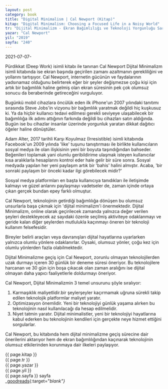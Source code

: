 ```yaml
---
layout: post
category: book
title: "Digital Minimalism | Cal Newport (Kitap)"
kitap: "Digital Minimalism: Choosing a Focused Life in a Noisy World"
tr: "Dijital Minimalizm - Ekran Bağımlılığı ve Teknoloji Yorgunluğu Sarmalından Kurtulmak İçin Bir Yol Haritası"
yazar: "Cal Newport"
yil: "2019"
sayfa: "240"
---
```


2021-07-07-

Pürdikkat (Deep Work) isimli kitabı ile tanınan Cal Newport Dijital Minimalizm isimli kitabında ise ekran başında geçirilen zamanı azaltmanın gerekliliğini ve yollarını tartışıyor. Cal Newport, internetin gücünün ve faydalarının yadsınamaz olduğunu belirterek eğer bir şeyler değişmezse çoğu kişi için artık bir bağımlılık haline gelmiş olan ekran süresinin pek çok olumsuz sonucu da beraberinde getireceğini vurguluyor.

Bugünkü mobil cihazlara öncülük eden ilk iPhone'un 2007 yılındaki tanıtımı sırasında Steve Jobs'in vizyonu bir bağımlılık yaratmak değildi hiç kuşkusuz ki. Ya da hiçbir kullanıcı tedavi edilmesi gerekli seviyeye ulaşabilecek bir bağımlılığa ilk adımı attığının farkında değildi bu cihazları satın aldığında. Bugün ise bu cihazlar insanlar üzerinde yorgunluk yaratan dikkat dağıtıcı öğeler haline dönüştüler.

Adam Alter, 2017 tarihli Karşı Koyulmaz (Irresistible) isimli kitabında Facebook'un 2009 yılında 'like' tuşunu tanıştırması ile birlikte kullanıcıların sosyal medya ile olan ilişkisinin yeni bir boyuta taşındığından bahseder. Beğenileri toplamak yani olumlu geribildirime ulaşmak isteyen kullanıcılar kısa aralıklarla hesaplarını kontrol eder hale gelir bir süre sonra. Sosyal medyada yapılan her yeni paylaşım artık bir 'bahis' halini almıştır. Acaba, 'bir sonraki paylaşım bir önceki kadar ilgi görebilecek midir?'

Sosyal medya platformları en başta kullanıcıya tanıdıkları ile iletişimde kalmayı ve güzel anlarını paylaşmayı vadetseler de, zaman içinde ortaya çıkan gerçek bundan epey farklı olmuştur.

Cal Newport, teknolojinin getirdiği bağımlılığa dönüşen bu olumsuz unsurlarla başa çıkmak için 'dijital minimalizm'i önermektedir. Dijital Minimalizm, online olarak geçirilecek zamanda yalnızca değer verilen şeyleri destekleyecek az sayıdaki özenle seçilmiş aktiviteye odaklanmayı ve geride kalan diğer şeylerden mutlulukla kaçınmayı öneren bir teknoloji kullanım felsefesidir.

Bireyler belirli araçları veya davranışları dijital hayatlarına uyarlarken yalnızca olumlu yönlere odaklanırlar. Oysaki, olumsuz yönler, çoğu kez için olumlu yönlerden fazla olabilmektedir.

Dijital Minimalizme geçiş için Cal Newport, zorunlu olmayan teknolojilerden uzak durmayı içeren 30 günlük bir deneme süresi öneriyor. Bu teknolojilere harcanan ve 30 gün için boşa çıkacak olan zaman aralığını ise dijital olmayan daha yapıcı faaliyetlerle doldurmayı öneriyor.

Cal Newport, Dijital Minimalizmin 3 temel unsurunu şöyle sıralıyor:

1. Karmaşıklık maliyetlidir.bir şeylerşeyler kaçırmamak uğruna sürekli takip edilen teknolojik platformlar maliyet yaratır.
2. Optimizasyon önemlidir. Yeni bir teknolojiyi günlük yaşama alırken bu teknolojinin nasıl kullanılacağı da hesap edilmelidir.
3. Niyet tatmin yaratır. Dijital minimalistler, yeni bir teknolojiyi hayatlarına kabul ederken bu teknolojinin kendileri için gerçekte neye hizmet ettiğini sorgularlar.

Cal Newport, bu kitabında hem dijital minimalizme geçiş sürecine dair önerilerini aktarıyor hem de ekran bağımlılığından kaçınarak teknolojinin olumsuz etkilerinden korunmaya dair ilkeleri paylaşıyor.

{{ page.kitap }}  
{{ page.tr }}  
{{ page.yazar }}  
{{ page.yil }}  
{{ page.sayfa }} sayfa  
_[goodreads](https://www.goodreads.com/book/show/40672036-digital-minimalism){:target="_blank"}_

